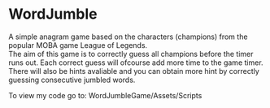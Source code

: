 # WordJumble
A simple anagram game based on the characters (champions) from the popular MOBA game League of Legends.  
The aim of this game is to correctly guess all champions before the timer runs out. 
Each correct guess will ofcourse add more time to the game timer. There will also be hints avaliable 
and you can obtain more hint by correctly guessing consecutive jumbled words. 

To view my code go to: WordJumbleGame/Assets/Scripts

